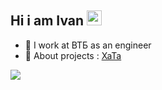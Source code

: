 <h2 align="left">Hi i am Ivan  
<img src="https://github.com/blackcater/blackcater/raw/main/images/Hi.gif" height="24"/></h1>

<ul>
   <li>🏢 I work at ВТБ as an engineer</li>
   <li>🚀 About projects : <a href="https://xataa.ru" target="_blank">XaTa</a></li>
</ul>


![](https://komarev.com/ghpvc/?username=ismetskoy&color=green)
